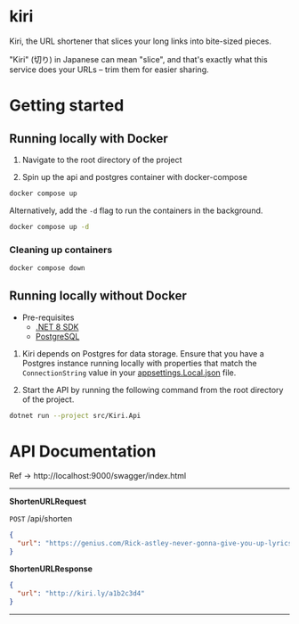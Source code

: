 # kiri

Kiri, the URL shortener that slices your long links into bite-sized pieces. 

"Kiri" (切り) in Japanese can mean "slice", and that's exactly what this service does your URLs – trim them for easier sharing.

# Getting started

## Running locally with Docker

1. Navigate to the root directory of the project

2. Spin up the api and postgres container with docker-compose

```bash
docker compose up
```

Alternatively, add the `-d` flag to run the containers in the background.

```bash
docker compose up -d
```

### Cleaning up containers

```bash
docker compose down
```

## Running locally without Docker

- Pre-requisites
  - [.NET 8 SDK](https://dotnet.microsoft.com/en-us/download/dotnet/8.0)
  - [PostgreSQL](https://www.postgresql.org/download/)

1. Kiri depends on Postgres for data storage. Ensure that you have a Postgres instance running locally with properties that match the `ConnectionString` value in your [appsettings.Local.json](https://github.com/umizu/kiri/blob/main/src/Kiri.Api/appsettings.Local.json) file.

2. Start the API by running the following command from the root directory of the project.

```bash
dotnet run --project src/Kiri.Api
```

# API Documentation

Ref -> http://localhost:9000/swagger/index.html

___

**ShortenURLRequest**

`POST` /api/shorten

```json
{
  "url": "https://genius.com/Rick-astley-never-gonna-give-you-up-lyrics"
}
```

**ShortenURLResponse**

```json
{
  "url": "http://kiri.ly/a1b2c3d4"
}
```
___

